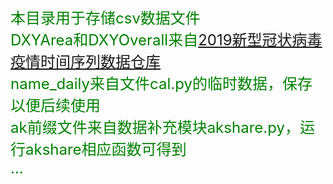 <font color=green size=5>本目录用于存储csv数据文件</fnot>  
DXYArea和DXYOverall来自[2019新型冠状病毒疫情时间序列数据仓库](https://github.com/BlankerL/DXY-COVID-19-Data)  
name_daily来自文件cal.py的临时数据，保存以便后续使用  
ak前缀文件来自数据补充模块akshare.py，运行akshare相应函数可得到  
...